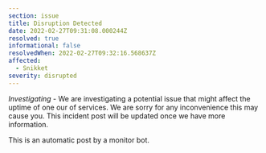 ```yaml
---
section: issue
title: Disruption Detected
date: 2022-02-27T09:31:08.000244Z
resolved: true
informational: false
resolvedWhen: 2022-02-27T09:32:16.568637Z
affected:
  - Snikket
severity: disrupted
---
```

*Investigating* - We are investigating a potential issue that might affect the uptime of one our of services. We are sorry for any inconvenience this may cause you. This incident post will be updated once we have more information.

This is an automatic post by a monitor bot.
        